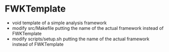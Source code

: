 # FWKTemplate
  * void template of a simple analysis framework
  * modify src/Makefile putting the name of the actual framework instead of FWKTemplate
  * modify scripts/setup.sh putting the name of the actual framework instead of FWKTemplate


